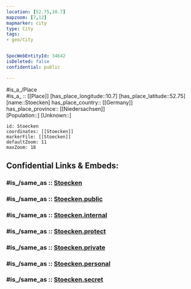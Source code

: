 ```yaml
---
location: [52.75,10.7] 
mapzoom: [7,12] 
mapmarker: city 
type: City
tags:
- geo/City


SpocWebEntityId: 34642
isDeleted: false
confidential: public

---
```

#is_a_/Place  
#is_a_ :: [[Place]] 
[has_place_longitude::10.7] 
[has_place_latitude::52.75] 
[name::Stoecken] 
has_place_country:: [[Germany]]  
has_place_province:: [[Niedersachsen]]  
[Population::] 
[Unknown::] 


```leaflet
id: Stoecken
coordinates: [[Stoecken]] 
markerFile: [[Stoecken]] 
defaultZoom: 11 
maxZoom: 18
```


## Confidential Links & Embeds: 

### #is_/same_as :: [Stoecken](/_Standards/Earth/Continent/Europe/Europe~Central/Germany/Germany~West/Niedersachsen/counties~Niedersachsen/Gifhorn/cities~Gifhorn/Wittingen/Stoecken.md) 

### #is_/same_as :: [Stoecken.public](/_public/Earth/Continent/Europe/Europe~Central/Germany/Germany~West/Niedersachsen/counties~Niedersachsen/Gifhorn/cities~Gifhorn/Wittingen/Stoecken.public.md) 

### #is_/same_as :: [Stoecken.internal](/_internal/Earth/Continent/Europe/Europe~Central/Germany/Germany~West/Niedersachsen/counties~Niedersachsen/Gifhorn/cities~Gifhorn/Wittingen/Stoecken.internal.md) 

### #is_/same_as :: [Stoecken.protect](/_protect/Earth/Continent/Europe/Europe~Central/Germany/Germany~West/Niedersachsen/counties~Niedersachsen/Gifhorn/cities~Gifhorn/Wittingen/Stoecken.protect.md) 

### #is_/same_as :: [Stoecken.private](/_private/Earth/Continent/Europe/Europe~Central/Germany/Germany~West/Niedersachsen/counties~Niedersachsen/Gifhorn/cities~Gifhorn/Wittingen/Stoecken.private.md) 

### #is_/same_as :: [Stoecken.personal](/_personal/Earth/Continent/Europe/Europe~Central/Germany/Germany~West/Niedersachsen/counties~Niedersachsen/Gifhorn/cities~Gifhorn/Wittingen/Stoecken.personal.md) 

### #is_/same_as :: [Stoecken.secret](/_secret/Earth/Continent/Europe/Europe~Central/Germany/Germany~West/Niedersachsen/counties~Niedersachsen/Gifhorn/cities~Gifhorn/Wittingen/Stoecken.secret.md)

